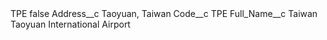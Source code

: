 <?xml version="1.0" encoding="UTF-8"?>
<CustomMetadata xmlns="http://soap.sforce.com/2006/04/metadata" xmlns:xsi="http://www.w3.org/2001/XMLSchema-instance" xmlns:xsd="http://www.w3.org/2001/XMLSchema">
    <label>TPE</label>
    <protected>false</protected>
    <values>
        <field>Address__c</field>
        <value xsi:type="xsd:string">Taoyuan, Taiwan</value>
    </values>
    <values>
        <field>Code__c</field>
        <value xsi:type="xsd:string">TPE</value>
    </values>
    <values>
        <field>Full_Name__c</field>
        <value xsi:type="xsd:string">Taiwan Taoyuan International Airport</value>
    </values>
</CustomMetadata>
